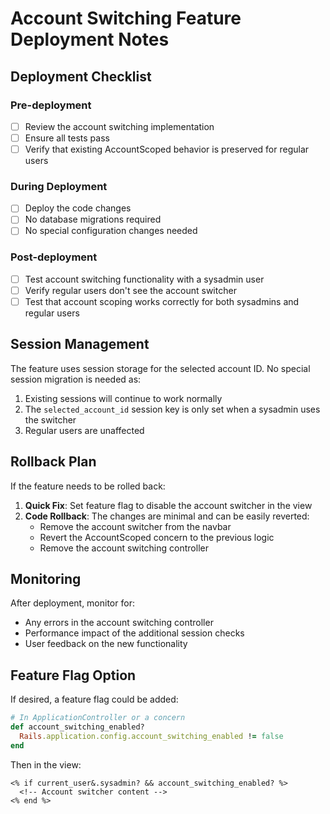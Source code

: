 # Account Switching Feature Deployment Notes

## Deployment Checklist

### Pre-deployment
- [ ] Review the account switching implementation
- [ ] Ensure all tests pass
- [ ] Verify that existing AccountScoped behavior is preserved for regular users

### During Deployment
- [ ] Deploy the code changes
- [ ] No database migrations required
- [ ] No special configuration changes needed

### Post-deployment
- [ ] Test account switching functionality with a sysadmin user
- [ ] Verify regular users don't see the account switcher
- [ ] Test that account scoping works correctly for both sysadmins and regular users

## Session Management

The feature uses session storage for the selected account ID. No special session migration is needed as:

1. Existing sessions will continue to work normally
2. The `selected_account_id` session key is only set when a sysadmin uses the switcher
3. Regular users are unaffected

## Rollback Plan

If the feature needs to be rolled back:

1. **Quick Fix**: Set feature flag to disable the account switcher in the view
2. **Code Rollback**: The changes are minimal and can be easily reverted:
   - Remove the account switcher from the navbar
   - Revert the AccountScoped concern to the previous logic
   - Remove the account switching controller

## Monitoring

After deployment, monitor for:

- Any errors in the account switching controller
- Performance impact of the additional session checks
- User feedback on the new functionality

## Feature Flag Option

If desired, a feature flag could be added:

```ruby
# In ApplicationController or a concern
def account_switching_enabled?
  Rails.application.config.account_switching_enabled != false
end
```

Then in the view:
```erb
<% if current_user&.sysadmin? && account_switching_enabled? %>
  <!-- Account switcher content -->
<% end %>
```
